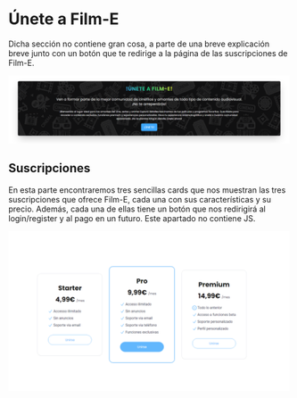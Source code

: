 # Únete a Film-E

Dicha sección no contiene gran cosa, a parte de una breve explicación breve junto con un botón que te redirige a la página de las suscripciones de Film-E.

![Unete](images/unete.png)

## Suscripciones

En esta parte encontraremos tres sencillas cards que nos muestran las tres suscripciones que ofrece Film-E, cada una con sus características y su precio. Además, cada una de ellas tiene un botón que nos redirigirá al login/register y al pago en un futuro. Este apartado no contiene JS.

![Suscripciones](images/suscripcion.png)
